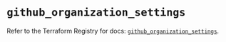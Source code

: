 # `github_organization_settings`

Refer to the Terraform Registry for docs: [`github_organization_settings`](https://registry.terraform.io/providers/integrations/github/6.3.0/docs/resources/organization_settings).
